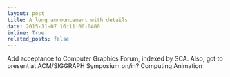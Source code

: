 ```yaml
---
layout: post
title: A long announcement with details
date: 2015-11-07 16:11:00-0400
inline: True
related_posts: false
---
```


Add acceptance to Computer Graphics Forum, indexed by SCA. Also, got to present at ACM/SIGGRAPH Symposium on/in? Computing Animation
